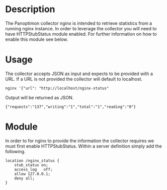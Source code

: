 Description
===========

The Panoptimon collector nginx is intended to retrieve statistics from a running nginx instance. In order to leverage the collector you will need to have HTTPStubStatus module enabled. For further information on how to enable this module see below.

Usage
=====

The collector accepts JSON as input and expects to be provided with a URL. If a URL is not provided the collector will default to localhost.

```
nginx '{"url": "http://localhost/nginx-status"
```

Output will be returned as JSON.

```
{"requests":"137","writing":"1","total":"1","reading":"0"}
```


Module
=======
In order to for nginx to provide the information the collector requires we must first enable HTTPStubStatus. Within a server definition simply add the following.

```
location /nginx_status {
	stub_status on;
	access_log   off;
	allow 127.0.0.1;
	deny all;
}
```
